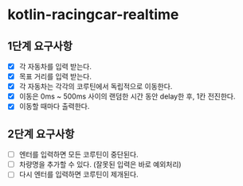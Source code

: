 # kotlin-racingcar-realtime

## 1단계 요구사항
- [x] 각 자동차를 입력 받는다.
- [x] 목표 거리를 입력 받는다.
- [x] 각 자동차는 각각의 코루틴에서 독립적으로 이동한다.
- [x] 이동은 0ms ~ 500ms 사이의 랜덤한 시간 동안 delay한 후, 1칸 전진한다.
- [x] 이동할 때마다 출력한다.

## 2단계 요구사항
- [ ] 엔터를 입력하면 모든 코루틴이 중단된다.
- [ ] 차량명을 추가할 수 있다. (잘못된 입력은 바로 예외처리)
- [ ] 다시 엔터를 입력하면 코루틴이 제개된다.
